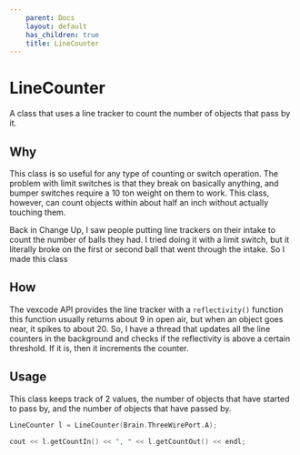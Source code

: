 ```yaml
---
    parent: Docs
    layout: default
    has_children: true
    title: LineCounter
---
```

# LineCounter
A class that uses a line tracker to count the number of objects that pass by it.

## Why
This class is so useful for any type of counting or switch operation. The problem with limit switches is that they break on basically anything, and bumper switches require a 10 ton weight on them to work. This class, however, can count objects within about half an inch without actually touching them. 

Back in Change Up, I saw people putting line trackers on their intake to count the number of balls they had. I tried doing it with a limit switch, but it literally broke on the first or second ball that went through the intake. So I made this class

## How
The vexcode API provides the line tracker with a `reflectivity()` function this function usually returns about 9 in open air, but when an object goes near, it spikes to about 20. So, I have a thread that updates all the line counters in the background and checks if the reflectivity is above a certain threshold. If it is, then it increments the counter. 

## Usage
This class keeps track of 2 values, the number of objects that have started to pass by, and the number of objects that have passed by. 

```cpp
LineCounter l = LineCounter(Brain.ThreeWirePort.A);

cout << l.getCountIn() << ", " << l.getCountOut() << endl;

```


